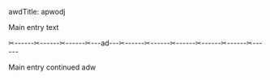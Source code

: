 awdTitle: apwodj

Main entry text

✂------✂------✂------✂---ad---✂------✂------✂------✂------✂------✂------

Main entry continued
adw